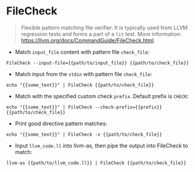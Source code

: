 # FileCheck

> Flexible pattern matching file verifier.
> It is typically used from LLVM regression tests and forms a part of a `lit` test.
> More information: <https://llvm.org/docs/CommandGuide/FileCheck.html>.

- Match `input_file` content with pattern file `check_file`:

`FileCheck --input-file={{path/to/input_file}} {{path/to/check_file}}`

- Match input from the `stdin` with pattern file `check_file`:

`echo "{{some_text}}" | FileCheck {{path/to/check_file}}`

- Match with the specified custom check `prefix`. Default prefix is `CHECK`:

`echo "{{some_text}}" | FileCheck --check-prefix={{prefix}} {{path/to/check_file}}`

- Print good directive pattern matches:

`echo "{{some_text}}" | FileCheck -v {{path/to/check_file}}`

- Input `llvm_code.ll` into llvm-as, then pipe the output into FileCheck to match:

`llvm-as {{path/to/llvm_code.ll}} | FileCheck {{path/to/check_file}}`
